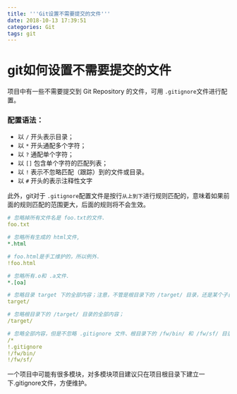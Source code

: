 ```yaml
---
title: '''Git设置不需要提交的文件'''
date: 2018-10-13 17:39:51
categories: Git
tags: git
---
```

# git如何设置不需要提交的文件

项目中有一些不需要提交到 Git Repository 的文件，可用 `.gitignore`文件进行配置。  

### 配置语法：  
- 以 `/` 开头表示目录；
- 以 `*` 开头通配多个字符；
- 以 `?` 通配单个字符；
- 以 `[]` 包含单个字符的匹配列表；
- 以 `!` 表示不忽略匹配（跟踪）到的文件或目录。
- 以 `#` 开头的表示注释性文字

此外，git对于 `.gitignore`配置文件是按行`从上到下`进行规则匹配的，意味着如果前面的规则匹配的范围更大，后面的规则将不会生效。

```yml
# 忽略掉所有文件名是 foo.txt的文件.
foo.txt

# 忽略所有生成的 html文件,
*.html

# foo.html是手工维护的，所以例外.
!foo.html

# 忽略所有.o和 .a文件.
*.[oa]

# 忽略目录 target 下的全部内容；注意，不管是根目录下的 /target/ 目录，还是某个子目录 /child/target/ 目录，都会被忽略；
target/

# 忽略根目录下的 /target/ 目录的全部内容；
/target/

# 忽略全部内容，但是不忽略 .gitignore 文件、根目录下的 /fw/bin/ 和 /fw/sf/ 目录；
/*
!.gitignore
!/fw/bin/
!/fw/sf/
```

一个项目中可能有很多模块，对多模块项目建议只在项目根目录下建立一下.gitignore文件，方便维护。